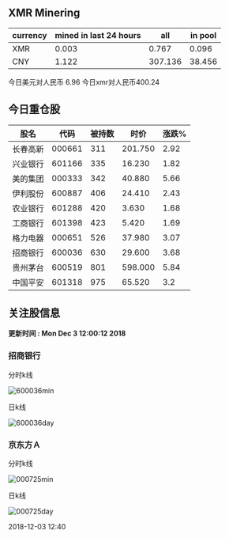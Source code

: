 ## XMR Minering

|currency|mined in last 24 hours|all|in pool|
|---|---|---|---|
|XMR|0.003|0.767|0.096|
|CNY|1.122|307.136|38.456|

今日美元对人民币 6.96	今日xmr对人民币400.24


## 今日重仓股 

|股名|代码|被持数|时价|涨跌%|
|---|---|---|---|---|
|长春高新|000661|311|201.750|2.92|
|兴业银行|601166|335|16.230|1.82|
|美的集团|000333|342|40.880|5.66|
|伊利股份|600887|406|24.410|2.43|
|农业银行|601288|420|3.630|1.68|
|工商银行|601398|423|5.420|1.69|
|格力电器|000651|526|37.980|3.07|
|招商银行|600036|630|29.600|3.68|
|贵州茅台|600519|801|598.000|5.84|
|中国平安|601318|975|65.520|3.2|

## 关注股信息
**更新时间 : Mon Dec  3 12:00:12 2018**
### 招商银行 
分时k线

![600036min](http://image.sinajs.cn/newchart/min/n/sh600036.gif)

日k线

![600036day](http://image.sinajs.cn/newchart/daily/n/sh600036.gif)

### 京东方Ａ 
分时k线

![000725min](http://image.sinajs.cn/newchart/min/n/sz000725.gif)

日k线

![000725day](http://image.sinajs.cn/newchart/daily/n/sz000725.gif)

2018-12-03 12:40